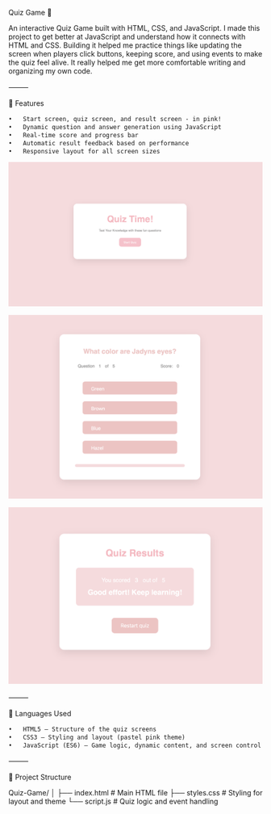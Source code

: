 Quiz Game 🎯

An interactive Quiz Game built with HTML, CSS, and JavaScript.
I made this project to get better at JavaScript and understand how it connects with HTML and CSS. Building it helped me practice things like updating the screen when players click buttons, keeping score, and using events to make the quiz feel alive. It really helped me get more comfortable writing and organizing my own code.


⸻

📘 Features

	•	Start screen, quiz screen, and result screen - in pink! 
	•	Dynamic question and answer generation using JavaScript
	•	Real-time score and progress bar
	•	Automatic result feedback based on performance
	•	Responsive layout for all screen sizes


![Screenshot](start-screen.png)

![Screenshot](quiz-screen.png)

![Screenshot](result-screen.png)

⸻

🧩 Languages Used

	•	HTML5 – Structure of the quiz screens
	•	CSS3 – Styling and layout (pastel pink theme)
	•	JavaScript (ES6) – Game logic, dynamic content, and screen control

⸻

📂 Project Structure

Quiz-Game/
│
├── index.html       # Main HTML file
├── styles.css       # Styling for layout and theme
└── script.js        # Quiz logic and event handling
